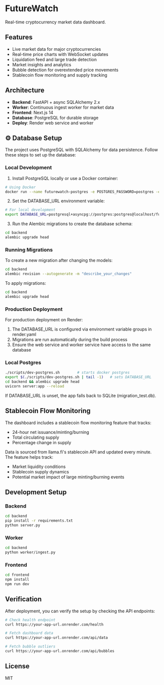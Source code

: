 # FutureWatch

Real-time cryptocurrency market data dashboard.

## Features

- Live market data for major cryptocurrencies
- Real-time price charts with WebSocket updates
- Liquidation feed and large trade detection
- Market insights and analytics
- Bubble detection for overextended price movements
- Stablecoin flow monitoring and supply tracking

## Architecture

- **Backend**: FastAPI + async SQLAlchemy 2.x
- **Worker**: Continuous ingest worker for market data
- **Frontend**: Next.js 14
- **Database**: PostgreSQL for durable storage
- **Deploy**: Render web service and worker

## ⚙️ Database Setup

The project uses PostgreSQL with SQLAlchemy for data persistence. Follow these steps to set up the database:

### Local Development

1. Install PostgreSQL locally or use a Docker container:

```bash
# Using Docker
docker run --name futurewatch-postgres -e POSTGRES_PASSWORD=postgres -e POSTGRES_USER=postgres -e POSTGRES_DB=futurewatch -p 5432:5432 -d postgres
```

2. Set the DATABASE_URL environment variable:

```bash
# For local development
export DATABASE_URL=postgresql+asyncpg://postgres:postgres@localhost/futurewatch
```

3. Run the Alembic migrations to create the database schema:

```bash
cd backend
alembic upgrade head
```

### Running Migrations

To create a new migration after changing the models:

```bash
cd backend
alembic revision --autogenerate -m "describe_your_changes"
```

To apply migrations:

```bash
cd backend
alembic upgrade head
```

### Production Deployment

For production deployment on Render:

1. The DATABASE_URL is configured via environment variable groups in render.yaml
2. Migrations are run automatically during the build process
3. Ensure the web service and worker service have access to the same database

### Local Postgres
```bash
./scripts/dev-postgres.sh        # starts docker postgres
export $(./scripts/dev-postgres.sh | tail -1)   # sets DATABASE_URL
cd backend && alembic upgrade head
uvicorn server:app --reload
```
If DATABASE_URL is unset, the app falls back to SQLite (migration_test.db).

## Stablecoin Flow Monitoring

The dashboard includes a stablecoin flow monitoring feature that tracks:

- 24-hour net issuance/minting/burning
- Total circulating supply
- Percentage change in supply

Data is sourced from llama.fi's stablecoin API and updated every minute. The feature helps track:

- Market liquidity conditions
- Stablecoin supply dynamics
- Potential market impact of large minting/burning events

## Development Setup

### Backend

```bash
cd backend
pip install -r requirements.txt
python server.py
```

### Worker

```bash
cd backend
python worker/ingest.py
```

### Frontend

```bash
cd frontend
npm install
npm run dev
```

## Verification

After deployment, you can verify the setup by checking the API endpoints:

```bash
# Check health endpoint
curl https://your-app-url.onrender.com/health

# Fetch dashboard data
curl https://your-app-url.onrender.com/api/data

# Fetch bubble outliers
curl https://your-app-url.onrender.com/api/bubbles
```

## License

MIT